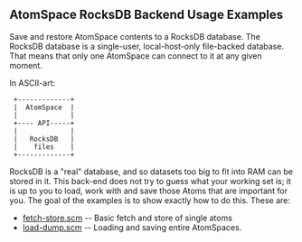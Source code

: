 AtomSpace RocksDB Backend Usage Examples
----------------------------------------
Save and restore AtomSpace contents to a RocksDB database. The RocksDB
database is a single-user, local-host-only file-backed database. That
means that only one AtomSpace can connect to it at any given moment.

In ASCII-art:

```
 +-------------+
 |  AtomSpace  |
 |             |
 +---- API-----+
 |             |
 |   RocksDB   |
 |    files    |
 +-------------+
```

RocksDB is a "real" database, and so datasets too big to fit into RAM
can be stored in it.  This back-end does not try to guess what your
working set is; it is up to you to load, work with and save those Atoms
that are important for you. The goal of the examples is to show exactly
how to do this. These are:

* [fetch-store.scm](fetch-store.scm) -- Basic fetch and store of single atoms
* [load-dump.scm](load-dump.scm) -- Loading and saving entire AtomSpaces.
